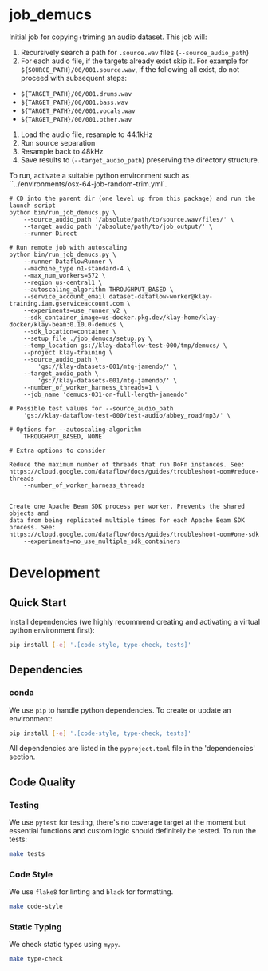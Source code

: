 # job_demucs

Initial job for copying+triming an audio dataset. This job will:

1. Recursively search a path for `.source.wav` files (`--source_audio_path`)
1. For each audio file, if the targets already exist skip it. For example for
   `${SOURCE_PATH}/00/001.source.wav`, if the following all exist, do not
   proceed with subsequent steps:
  - `${TARGET_PATH}/00/001.drums.wav`
  - `${TARGET_PATH}/00/001.bass.wav`
  - `${TARGET_PATH}/00/001.vocals.wav`
  - `${TARGET_PATH}/00/001.other.wav`
1. Load the audio file, resample to 44.1kHz
1. Run source separation
1. Resample back to 48kHz
1. Save results to (`--target_audio_path`) preserving the directory structure.

To run, activate a suitable python environment such as
``../environments/osx-64-job-random-trim.yml`.

```
# CD into the parent dir (one level up from this package) and run the launch script
python bin/run_job_demucs.py \
    --source_audio_path '/absolute/path/to/source.wav/files/' \
    --target_audio_path '/absolute/path/to/job_output/' \
    --runner Direct

# Run remote job with autoscaling
python bin/run_job_demucs.py \
    --runner DataflowRunner \
    --machine_type n1-standard-4 \
    --max_num_workers=572 \
    --region us-central1 \
    --autoscaling_algorithm THROUGHPUT_BASED \
    --service_account_email dataset-dataflow-worker@klay-training.iam.gserviceaccount.com \
    --experiments=use_runner_v2 \
    --sdk_container_image=us-docker.pkg.dev/klay-home/klay-docker/klay-beam:0.10.0-demucs \
    --sdk_location=container \
    --setup_file ./job_demucs/setup.py \
    --temp_location gs://klay-dataflow-test-000/tmp/demucs/ \
    --project klay-training \
    --source_audio_path \
        'gs://klay-datasets-001/mtg-jamendo/' \
    --target_audio_path \
        'gs://klay-datasets-001/mtg-jamendo/' \
    --number_of_worker_harness_threads=1 \
    --job_name 'demucs-031-on-full-length-jamendo'

# Possible test values for --source_audio_path
    'gs://klay-dataflow-test-000/test-audio/abbey_road/mp3/' \

# Options for --autoscaling-algorithm
    THROUGHPUT_BASED, NONE

# Extra options to consider

Reduce the maximum number of threads that run DoFn instances. See:
https://cloud.google.com/dataflow/docs/guides/troubleshoot-oom#reduce-threads
    --number_of_worker_harness_threads


Create one Apache Beam SDK process per worker. Prevents the shared objects and
data from being replicated multiple times for each Apache Beam SDK process. See:
https://cloud.google.com/dataflow/docs/guides/troubleshoot-oom#one-sdk
    --experiments=no_use_multiple_sdk_containers
```

# Development
## Quick Start
Install dependencies (we highly recommend creating and activating a virtual
python environment first):
```sh
pip install [-e] '.[code-style, type-check, tests]'
```

## Dependencies
### conda
We use `pip` to handle python dependencies.  To create or update an environment:

```sh
pip install [-e] '.[code-style, type-check, tests]'
```

All dependencies are listed in the `pyproject.toml` file in the 'dependencies'
section.

## Code Quality
### Testing
We use `pytest` for testing, there's no coverage target at the moment but
essential functions and custom logic should definitely be tested. To run the
tests:
```sh
make tests
```

### Code Style
We use `flake8` for linting and `black` for formatting.

```sh
make code-style
```

### Static Typing
We check static types using `mypy`.
```sh
make type-check
```
